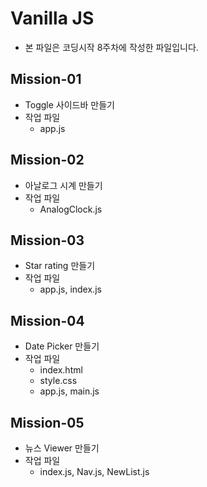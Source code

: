 # Vanilla JS
- 본 파일은 코딩시작 8주차에 작성한 파일입니다.

## Mission-01
- Toggle 사이드바 만들기
- 작업 파일
  - app.js

## Mission-02
- 아날로그 시계 만들기
- 작업 파일
  - AnalogClock.js

## Mission-03
- Star rating 만들기
- 작업 파일
  - app.js, index.js

## Mission-04
- Date Picker 만들기
- 작업 파일
  - index.html
  - style.css
  - app.js, main.js

## Mission-05
- 뉴스 Viewer 만들기
- 작업 파일
  - index.js, Nav.js, NewList.js